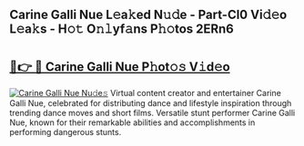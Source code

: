 ## Carine Galli Nue L𝚎a𝚔ed N𝚞𝚍e - Part-Cl0 Vi𝚍𝚎o L𝚎a𝚔s - H𝚘𝚝 O𝚗𝚕yf𝚊ns P𝚑𝚘tos 2ERn6

# <h2><a href="http://kf46paq.oniu.top/?m=Carine+Galli+Nue">🔗👉 🔴 Carine Galli Nue P𝚑ot𝚘𝚜 V𝚒d𝚎o</a></h2>

[![Carine Galli Nue Nu𝚍e𝚜](https://i.imgur.com/0qMVB7G.gif)](http://kf46paq.oniu.top/?m=Carine+Galli+Nue)
Virtual content creator and entertainer Carine Galli Nue, celebrated for distributing dance and lifestyle inspiration through trending dance moves and short films. Versatile stunt performer Carine Galli Nue, known for their remarkable abilities and accomplishments in performing dangerous stunts.  
